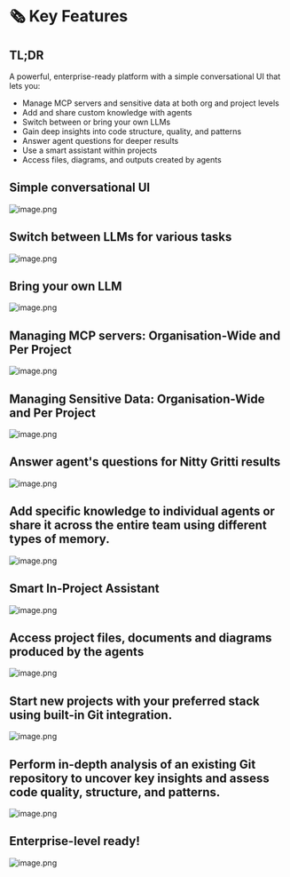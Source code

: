 # 🗞️ Key Features

## TL;DR
A powerful, enterprise-ready platform with a simple conversational UI that lets you:
- Manage MCP servers and sensitive data at both org and project levels
- Add and share custom knowledge with agents
- Switch between or bring your own LLMs
- Gain deep insights into code structure, quality, and patterns
- Answer agent questions for deeper results
- Use a smart assistant within projects
- Access files, diagrams, and outputs created by agents

## Simple conversational UI

![image.png](/getting_started/assets/key_features/image1.png)

## Switch between LLMs for various tasks

![image.png](/getting_started/assets/key_features/image1.png)

## Bring your own LLM

![image.png](/getting_started/assets/key_features/image2.png)

## Managing MCP servers: Organisation-Wide and Per Project

![image.png](/getting_started/assets/key_features/image3.png)

## Managing Sensitive Data: Organisation-Wide and Per Project

![image.png](/getting_started/assets/key_features/image4.png)

## Answer agent's questions for Nitty Gritti results

![image.png](/getting_started/assets/key_features/image5.png)

## Add specific knowledge to individual agents or share it across the entire team using different types of memory.

![image.png](/getting_started/assets/key_features/image6.png)

## Smart In-Project Assistant

![image.png](/getting_started/assets/key_features/image7.png)

## Access project files, documents and diagrams produced by the agents

![image.png](/getting_started/assets/key_features/image8.png)

## Start new projects with your preferred stack using built-in Git integration.

![image.png](/getting_started/assets/key_features/image9.png)

## Perform in-depth analysis of an existing Git repository to uncover key insights and assess code quality, structure, and patterns.

![image.png](/getting_started/assets/key_features/image10.png)

## Enterprise-level ready!

![image.png](/getting_started/assets/key_features/image11.png)